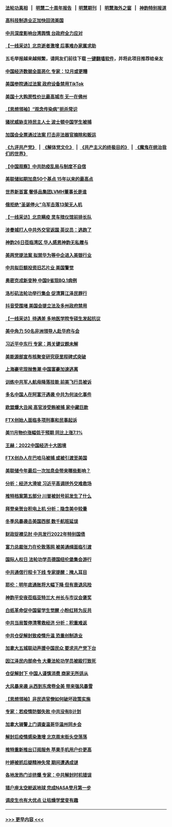 #### [法轮功真相](https://github.com/gfw-breaker/truth/blob/master/README.md?t=0) &nbsp;&nbsp;|&nbsp;&nbsp; [明慧二十周年报告](https://github.com/gfw-breaker/mh-reports/blob/master/README.md?t=0) &nbsp;&nbsp;|&nbsp;&nbsp;[明慧期刊](https://github.com/gfw-breaker/mh-qikan) &nbsp;&nbsp;|&nbsp;&nbsp; [明慧海外之窗](https://github.com/gfw-breaker/mh-news/blob/master/README.md?t=0) &nbsp;&nbsp;|&nbsp;&nbsp; [神韵特别报道](https://github.com/gfw-breaker/mh-news/blob/master/shenyun.md?t=0)
#### [高科技制造业正加快回流美国](../pages/nf4514/n13885631.md?t=12160150) 
#### [中共深度影响台湾舆情 台政府全力应对](../pages/nf4514/n13885358.md?t=12160150) 
#### [【一线采访】北京逝者激增 后事难办家属求助](../pages/nf4514/n13885361.md?t=12160150) 
#### 五毛举报越来越频繁，请网友们前往下载 [一键翻墙软件](https://github.com/gfw-breaker/ssr-accounts)，并将此项目推荐给亲友
#### [中国经济数据全面恶化 专家：12月或更糟](../pages/nf4514/n13885320.md?t=12160150) 
#### [美国参院通过法案 政府设备禁用TikTok](../pages/nf4514/n13885050.md?t=12160150) 
#### [美国十大购房性价比最高城市 无一在佛州](../pages/nf4514/n13885007.md?t=12160150) 
#### [【思想领袖】“观念传染病”扼杀常识](../pages/nf4514/n13864375.md?t=12160150) 
#### [骚扰威胁支持民主人士 波士顿中国学生被捕](../pages/nf4514/n13884868.md?t=12160150) 
#### [加国会全票通过法案 打击非法器官摘除和贩运](../pages/nf4514/n13884924.md?t=12160150) 
#### [《九评共产党》](https://github.com/begood0513/9ping.md/blob/master/README.md) &nbsp;|&nbsp; [《解体党文化》](../../../../jtdwh.md/blob/master/README.md)  &nbsp;|&nbsp; [《共产主义的终极目的》](../../../../gczydzjmd.md/blob/master/README.md) &nbsp;|&nbsp; [《魔鬼在统治我们的世界》](../../../../mgztzwmdsj.md/blob/master/README.md) 
#### [【中国观察】中共防疫乱局与制度不自信](../pages/nf4514/n13884523.md?t=12160150) 
#### [美联储如期加息50个基点 15年以来的最高点](../pages/nf4514/n13884902.md?t=12160150) 
#### [世界新首富 奢侈品集团LVMH董事长是谁](../pages/nf4514/n13884843.md?t=12160150) 
#### [俄拒绝“圣诞停火”乌军击落13架无人机](../pages/nf4514/n13884844.md?t=12160150) 
#### [【一线采访】北京瞒疫 灵车殡仪馆前排长队](../pages/nf4514/n13884598.md?t=12160150) 
#### [涉曼城打人中共外交官返国 英议员：逃跑了](../pages/nf4514/n13884830.md?t=12160150) 
#### [神韵26日莅临湾区 华人感恩神韵无私赠与](../pages/nf4514/n13884216.md?t=12160150) 
#### [美两党提法案 拟禁华为等中企进入美银行业](../pages/nf4514/n13884752.md?t=12160150) 
#### [中共拟巨额投资旧芯片业 美国警觉](../pages/nf4514/n13884391.md?t=12160150) 
#### [奥密克戎新变种 中国9省现BQ.1病例](../pages/nf4514/n13884259.md?t=12160150) 
#### [洛杉矶法轮功举行集会 促清算江泽民罪行](../pages/nf4514/n13884299.md?t=12160150) 
#### [抖音受围堵 美国会提立法及多州政府禁用](../pages/nf4514/n13884105.md?t=12160150) 
#### [【一线采访】待遇差 多地医学院专硕生发起抗议](../pages/nf4514/n13883914.md?t=12160150) 
#### [美中角力 50名非洲领导人赴华府与会](../pages/nf4514/n13884156.md?t=12160150) 
#### [习近平中东行 专家：两关键议题未解](../pages/nf4514/n13883417.md?t=12160150) 
#### [美能源部宣布核聚变研究获里程碑式突破](../pages/nf4514/n13884133.md?t=12160150) 
#### [上海豪宅现抛售潮 中国富豪加速逃离](../pages/nf4514/n13882777.md?t=12160150) 
#### [训练中共军人航母降落技能 前美飞行员被诉](../pages/nf4514/n13884100.md?t=12160150) 
#### [多名中国人在阿富汗遇袭 中共为何淡化事件](../pages/nf4514/n13884109.md?t=12160150) 
#### [欧盟爆大丑闻 高官涉受贿被捕 家中藏巨款](../pages/nf4514/n13883993.md?t=12160150) 
#### [FTX创始人面临多项刑事和民事起诉](../pages/nf4514/n13884084.md?t=12160150) 
#### [美11月物价涨幅低于预期 同比上涨7.1%](../pages/nf4514/n13884091.md?t=12160150) 
#### [王赫：2022中国经济十大困境](../pages/nf4514/n13883766.md?t=12160150) 
#### [FTX创办人在巴哈马被捕 或被引渡至美国](../pages/nf4514/n13883624.md?t=12160150) 
#### [美联储今年最后一次加息会带来哪些影响？](../pages/nf4514/n13883545.md?t=12160150) 
#### [分析：经济大滑坡 习近平高调拼外交难救场](../pages/nf4514/n13882938.md?t=12160150) 
#### [推特档案第五部分 川普被封号前发生了什么](../pages/nf4514/n13883474.md?t=12160150) 
#### [拜登亲贺台积电上机 分析：隐含美中较量](../pages/nf4514/n13883456.md?t=12160150) 
#### [冬季风暴袭击美国西部 数千航班延误](../pages/nf4514/n13883425.md?t=12160150) 
#### [财政捉襟见肘 中共发行2022年特别国债](../pages/nf4514/n13883439.md?t=12160150) 
#### [富力总裁张力在伦敦落网 被美通缉面临引渡](../pages/nf4514/n13883423.md?t=12160150) 
#### [国际人权日 法轮功学员德国纽伦堡集会游行](../pages/nf4514/n13883380.md?t=12160150) 
#### [中共通信行程卡下线 专家提醒：掩人耳目](../pages/nf4514/n13883397.md?t=12160150) 
#### [耶伦：明年底通胀将大幅下降 但有衰退风险](../pages/nf4514/n13883402.md?t=12160150) 
#### [神韵平安夜莅临亚特兰大 州长与市议会褒奖](../pages/nf4514/n13882393.md?t=12160150) 
#### [白纸革命促中国留学生觉醒 小粉红转为反共](../pages/nf4514/n13882873.md?t=12160150) 
#### [中共当局暂停清零救经济 分析：积重难返](../pages/nf4514/n13883190.md?t=12160150) 
#### [中共仓促解封致疫情升温 恐重创制造业](../pages/nf4514/n13883187.md?t=12160150) 
#### [加拿大五城联动声援中国民众 要求共产党下台](../pages/nf4514/n13883075.md?t=12160150) 
#### [因江泽民内部命令 大量法轮功学员被殴打致死](../pages/nf4514/n13877409.md?t=12160150) 
#### [仓促解封下 中国人谨慎消费 商家无所适从](../pages/nf4514/n13882900.md?t=12160150) 
#### [大风暴来袭 从西到东席卷全美 带来强风暴雪](../pages/nf4514/n13882882.md?t=12160150) 
#### [【思想领袖】非民选官僚如何破坏政策实施](../pages/nf4514/n13864359.md?t=12160150) 
#### [专家：若疫情防御失败 中共没有B计划](../pages/nf4514/n13882811.md?t=12160150) 
#### [加拿大骑警上门调查温哥华温州同乡会](../pages/nf4514/n13882794.md?t=12160150) 
#### [解封后疫情感染激增 北京周末街头空荡荡](../pages/nf4514/n13882749.md?t=12160150) 
#### [推特重新推出订阅服务 苹果手机用户价更高](../pages/nf4514/n13882701.md?t=12160150) 
#### [叶婷被抓后疑精神失常 期间遭遇成谜](../pages/nf4514/n13882350.md?t=12160150) 
#### [各地发热门诊挤爆 专家：中共解封时机错误](../pages/nf4514/n13882598.md?t=12160150) 
#### [猎户座太空舱返地球 完成NASA登月第一步](../pages/nf4514/n13882704.md?t=12160150) 
#### [调皮生也有大优点 让枯燥学堂变有趣](../pages/nf4514/n13882294.md?t=12160150) 

----
#### [ >>> 更早内容 <<< ](../indexes/nf4514-earlier.md)

